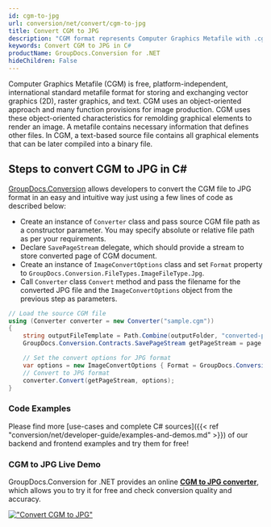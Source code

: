 ```yaml
---
id: cgm-to-jpg
url: conversion/net/convert/cgm-to-jpg
title: Convert CGM to JPG
description: "CGM format represents Computer Graphics Metafile with .cgm extension. Learn how to convert CGM to JPG file programmatically in C# language using GroupDocs.Conversion for .NET library."
keywords: Convert CGM to JPG in C#
productName: GroupDocs.Conversion for .NET
hideChildren: False
---
```


Computer Graphics Metafile (CGM) is free, platform-independent, international standard metafile format for storing and exchanging vector graphics (2D), raster graphics, and text. CGM uses an object-oriented approach and many function provisions for image production. CGM uses these object-oriented characteristics for remolding graphical elements to render an image. A metafile contains necessary information that defines other files. In CGM, a text-based source file contains all graphical elements that can be later compiled into a binary file.

## Steps to convert CGM to JPG in C#

[GroupDocs.Conversion](https://products.groupdocs.com/conversion/net) allows developers to convert the CGM file to JPG format in an easy and intuitive way just using a few lines of code as described below:

* Create an instance of `Converter` class and pass source CGM file path as a constructor parameter. You may specify absolute or relative file path as per your requirements. 
* Declare `SavePageStream` delegate, which should provide a stream to store converted page of CGM document.
* Create an instance of `ImageConvertOptions` class and set `Format` property to `GroupDocs.Conversion.FileTypes.ImageFileType.Jpg`.
* Call `Converter` class `Convert` method and pass the filename for the converted JPG file and the `ImageConvertOptions` object from the previous step as parameters.

```csharp
// Load the source CGM file
using (Converter converter = new Converter("sample.cgm"))
{
    string outputFileTemplate = Path.Combine(outputFolder, "converted-page-{0}.jpg");
    GroupDocs.Conversion.Contracts.SavePageStream getPageStream = page => new FileStream(string.Format(outputFileTemplate, page), FileMode.Create);

    // Set the convert options for JPG format
    var options = new ImageConvertOptions { Format = GroupDocs.Conversion.FileTypes.ImageFileType.Jpg };   
    // Convert to JPG format
    converter.Convert(getPageStream, options);
}
```

### Code Examples

Please find more [use-cases and complete C# sources]({{< ref "conversion/net/developer-guide/examples-and-demos.md" >}}) of our backend and frontend examples and try them for free!

### CGM to JPG Live Demo

GroupDocs.Conversion for .NET provides an online [**CGM to JPG converter**](https://products.groupdocs.app/conversion/cgm-to-jpg), which allows you to try it for free and check conversion quality and accuracy.

[!["Convert CGM to JPG"](conversion/net/images/convert-to-jpg/convert-cgm-to-jpg.png)](https://products.groupdocs.app/conversion/cgm-to-jpg)